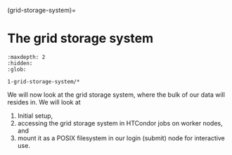 (grid-storage-system)=
# The grid storage system

```{toctree}
:maxdepth: 2
:hidden:
:glob:

1-grid-storage-system/*
```

We will now look at the grid storage system, where the bulk of our data will resides in. We will look at

1. Initial setup,
2. accessing the grid storage system in HTCondor jobs on worker nodes, and
3. mount it as a POSIX filesystem in our login (submit) node for interactive use.
